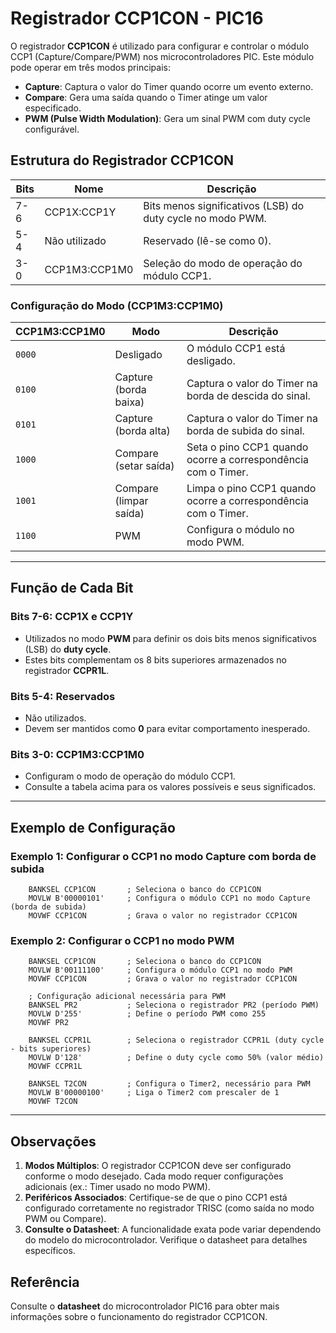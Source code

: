 # Registrador CCP1CON - PIC16

O registrador **CCP1CON** é utilizado para configurar e controlar o módulo CCP1 (Capture/Compare/PWM) nos microcontroladores PIC. Este módulo pode operar em três modos principais:
- **Capture**: Captura o valor do Timer quando ocorre um evento externo.
- **Compare**: Gera uma saída quando o Timer atinge um valor especificado.
- **PWM (Pulse Width Modulation)**: Gera um sinal PWM com duty cycle configurável.

## Estrutura do Registrador CCP1CON

| **Bits** | **Nome**        | **Descrição**                                                                 |
|----------|-----------------|-----------------------------------------------------------------------------|
| 7-6      | CCP1X:CCP1Y    | Bits menos significativos (LSB) do duty cycle no modo PWM.                  |
| 5-4      | Não utilizado  | Reservado (lê-se como 0).                                                    |
| 3-0      | CCP1M3:CCP1M0  | Seleção do modo de operação do módulo CCP1.                                  |

### Configuração do Modo (CCP1M3:CCP1M0)

| **CCP1M3:CCP1M0** | **Modo**             | **Descrição**                                                       |
|--------------------|---------------------|---------------------------------------------------------------------|
| `0000`            | Desligado           | O módulo CCP1 está desligado.                                       |
| `0100`            | Capture (borda baixa) | Captura o valor do Timer na borda de descida do sinal.             |
| `0101`            | Capture (borda alta)  | Captura o valor do Timer na borda de subida do sinal.              |
| `1000`            | Compare (setar saída)| Seta o pino CCP1 quando ocorre a correspondência com o Timer.      |
| `1001`            | Compare (limpar saída)| Limpa o pino CCP1 quando ocorre a correspondência com o Timer.     |
| `1100`            | PWM                 | Configura o módulo no modo PWM.                                     |

---

## Função de Cada Bit

### Bits 7-6: CCP1X e CCP1Y
- Utilizados no modo **PWM** para definir os dois bits menos significativos (LSB) do **duty cycle**.
- Estes bits complementam os 8 bits superiores armazenados no registrador **CCPR1L**.

### Bits 5-4: Reservados
- Não utilizados.
- Devem ser mantidos como **0** para evitar comportamento inesperado.

### Bits 3-0: CCP1M3:CCP1M0
- Configuram o modo de operação do módulo CCP1.
- Consulte a tabela acima para os valores possíveis e seus significados.

---

## Exemplo de Configuração

### Exemplo 1: Configurar o CCP1 no modo Capture com borda de subida
```assembly
    BANKSEL CCP1CON       ; Seleciona o banco do CCP1CON
    MOVLW B'00000101'     ; Configura o módulo CCP1 no modo Capture (borda de subida)
    MOVWF CCP1CON         ; Grava o valor no registrador CCP1CON
```

### Exemplo 2: Configurar o CCP1 no modo PWM
```assembly
    BANKSEL CCP1CON       ; Seleciona o banco do CCP1CON
    MOVLW B'00111100'     ; Configura o módulo CCP1 no modo PWM
    MOVWF CCP1CON         ; Grava o valor no registrador CCP1CON

    ; Configuração adicional necessária para PWM
    BANKSEL PR2           ; Seleciona o registrador PR2 (período PWM)
    MOVLW D'255'          ; Define o período PWM como 255
    MOVWF PR2

    BANKSEL CCPR1L        ; Seleciona o registrador CCPR1L (duty cycle - bits superiores)
    MOVLW D'128'          ; Define o duty cycle como 50% (valor médio)
    MOVWF CCPR1L

    BANKSEL T2CON         ; Configura o Timer2, necessário para PWM
    MOVLW B'00000100'     ; Liga o Timer2 com prescaler de 1
    MOVWF T2CON
```

---

## Observações

1. **Modos Múltiplos**: O registrador CCP1CON deve ser configurado conforme o modo desejado. Cada modo requer configurações adicionais (ex.: Timer usado no modo PWM).
2. **Periféricos Associados**: Certifique-se de que o pino CCP1 está configurado corretamente no registrador TRISC (como saída no modo PWM ou Compare).
3. **Consulte o Datasheet**: A funcionalidade exata pode variar dependendo do modelo do microcontrolador. Verifique o datasheet para detalhes específicos.

## Referência
Consulte o **datasheet** do microcontrolador PIC16 para obter mais informações sobre o funcionamento do registrador CCP1CON.

